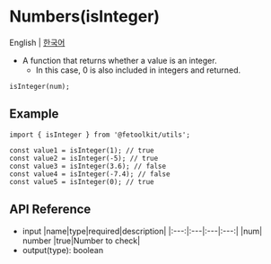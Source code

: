 # Numbers(isInteger)

English | [한국어](../ko/number_isinteger.md)

- A function that returns whether a value is an integer.
  - In this case, 0 is also included in integers and returned.

```tsx
isInteger(num);
```

## Example

```tsx
import { isInteger } from '@fetoolkit/utils';

const value1 = isInteger(1); // true
const value2 = isInteger(-5); // true
const value3 = isInteger(3.6); // false
const value4 = isInteger(-7.4); // false
const value5 = isInteger(0); // true
```

## API Reference

- input
  |name|type|required|description|
  |:---:|:---|:---|:---:|
  |num| number |true|Number to check|
- output(type): boolean
